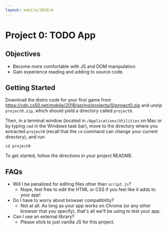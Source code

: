 ```yaml
---
layout: mobile/2018/m
---
```


# Project 0: TODO App

## Objectives

* Become more comfortable with JS and DOM manipulation.
* Gain experience reading and adding to source code.

## Getting Started

Download the distro code for your first game from <https://cdn.cs50.net/mobile/2018/spring/projects/0/project0.zip> and unzip `project0.zip`, which should yield a directory called `project0`.

Then, in a terminal window (located in `/Applications/Utilities` on Mac or by typing
`cmd` in the Windows task bar), move to the directory where you extracted `project0`
(recall that the `cd` command can change your current directory), and run

```
cd project0
```

To get started, follow the directions in your project README.

## FAQs

- Will I be penalized for editing files other than `script.js`?
  - Nope, feel free to edit the HTML or CSS if you feel like it adds to your app!
- Do I have to worry about browser compatibility?
  - Not at all. As long as your app works on Chrome (or any other browser that you
  specify), that's all we'll be using to test your app.
- Can I use an external library?
  - Please stick to just vanilla JS for this project.
